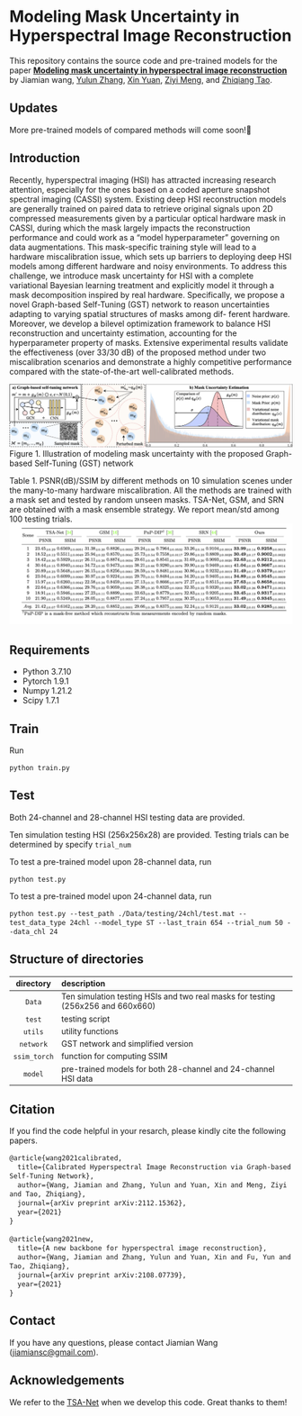 # Modeling Mask Uncertainty in Hyperspectral Image Reconstruction


This repository contains the source code and pre-trained models for the paper [**Modeling mask uncertainty in hyperspectral image reconstruction**](https://arxiv.org/pdf/2112.15362.pdf) by Jiamian wang, [Yulun Zhang](http://yulunzhang.com/), [Xin Yuan](https://xygroup6.github.io/xygroup/), [Ziyi Meng](https://github.com/mengziyi64), and [Zhiqiang Tao](https://ztao.cc/).

## Updates
More pre-trained models of compared methods will come soon!:rocket:

## Introduction
Recently, hyperspectral imaging (HSI) has attracted increasing research attention, especially for the ones based on a coded aperture snapshot spectral imaging (CASSI) system. Existing deep HSI reconstruction models are generally trained on paired data to retrieve original signals upon 2D compressed measurements given by a particular optical hardware mask in CASSI, during which the mask largely impacts the reconstruction performance and could work as a “model hyperparameter” governing on data augmentations. This mask-specific training style will lead to a hardware miscalibration issue, which sets up barriers to deploying deep HSI models among different hardware and noisy environments. To address this challenge, we introduce mask uncertainty for HSI with a complete variational Bayesian learning treatment and explicitly model it through a mask decomposition inspired by real hardware. Specifically, we propose a novel Graph-based Self-Tuning (GST) network to reason uncertainties adapting to varying spatial structures of masks among dif- ferent hardware. Moreover, we develop a bilevel optimization framework to balance HSI reconstruction and uncertainty estimation, accounting for the hyperparameter property of masks. Extensive experimental results validate the effectiveness (over 33/30 dB) of the proposed method under two miscalibration scenarios and demonstrate a highly competitive performance compared with the state-of-the-art well-calibrated methods.


![RDN](/figure/framework.png)
Figure 1. Illustration of modeling mask uncertainty with the proposed Graph-based Self-Tuning (GST) network

Table 1. PSNR(dB)/SSIM by different methods on 10 simulation scenes under the many-to-many hardware miscalibration. All the methods are trained with a mask set and tested by random unseen masks. TSA-Net, GSM, and SRN are obtained with a mask ensemble strategy. We report mean/std among 100 testing trials.
![RDN](/figure/M2M_tab.png)


## Requirements

* Python 3.7.10
* Pytorch 1.9.1
* Numpy 1.21.2
* Scipy 1.7.1


## Train

Run

```
python train.py
```


## Test

Both 24-channel and 28-channel HSI testing data are provided. 

Ten simulation testing HSI (256x256x28) are provided. Testing trials can be determined by specify `trial_num`

To test a pre-trained model upon 28-channel data, run

```
python test.py
```

To test a pre-trained model upon 24-channel data, run

```
python test.py --test_path ./Data/testing/24chl/test.mat --test_data_type 24chl --model_type ST --last_train 654 --trial_num 50 --data_chl 24
```



## Structure of directories

| directory  | description  |
| :--------: | :----------- | 
| `Data` | Ten simulation testing HSIs and two real masks for testing (256x256 and 660x660) | 
| `test`    | testing script |
| `utils`   | utility functions|
| `network`    | GST network and simplified version |
| `ssim_torch`    | function for computing SSIM |
| `model`      | pre-trained models for both 28-channel and 24-channel HSI data |


## Citation

If you find the code helpful in your resarch, please kindly cite the following papers.
```
@article{wang2021calibrated,
  title={Calibrated Hyperspectral Image Reconstruction via Graph-based Self-Tuning Network},
  author={Wang, Jiamian and Zhang, Yulun and Yuan, Xin and Meng, Ziyi and Tao, Zhiqiang},
  journal={arXiv preprint arXiv:2112.15362},
  year={2021}
}

@article{wang2021new,
  title={A new backbone for hyperspectral image reconstruction},
  author={Wang, Jiamian and Zhang, Yulun and Yuan, Xin and Fu, Yun and Tao, Zhiqiang},
  journal={arXiv preprint arXiv:2108.07739},
  year={2021}
}
```

## Contact

If you have any questions, please contact Jiamian Wang (jiamiansc@gmail.com).



## Acknowledgements

We refer to the [TSA-Net](https://github.com/mengziyi64/TSA-Net) when we develop this code.  Great thanks to them!
